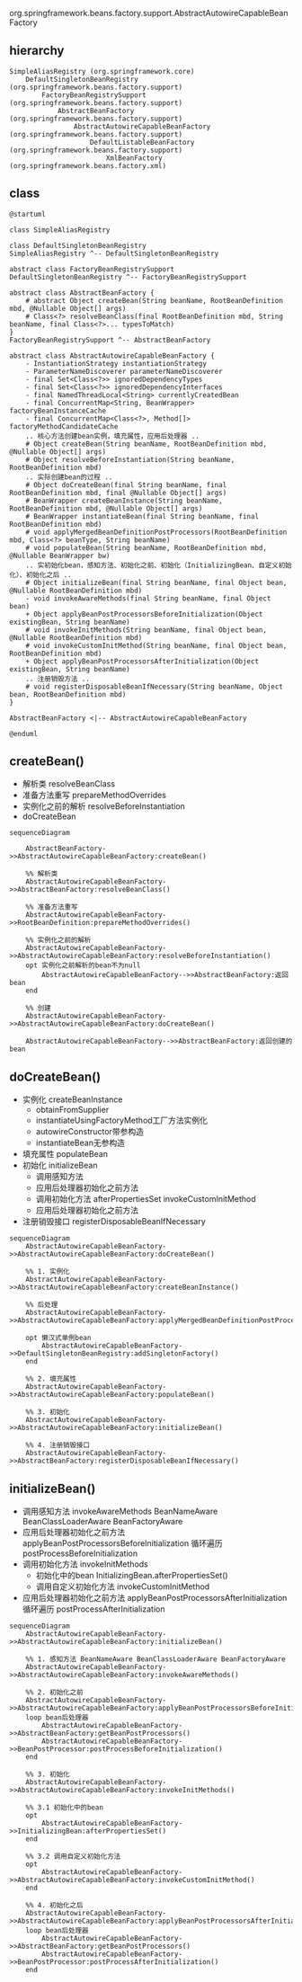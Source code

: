 org.springframework.beans.factory.support.AbstractAutowireCapableBeanFactory


## hierarchy
```
SimpleAliasRegistry (org.springframework.core)
    DefaultSingletonBeanRegistry (org.springframework.beans.factory.support)
        FactoryBeanRegistrySupport (org.springframework.beans.factory.support)
            AbstractBeanFactory (org.springframework.beans.factory.support)
                AbstractAutowireCapableBeanFactory (org.springframework.beans.factory.support)
                    DefaultListableBeanFactory (org.springframework.beans.factory.support)
                        XmlBeanFactory (org.springframework.beans.factory.xml)
```

## class

```plantuml
@startuml

class SimpleAliasRegistry

class DefaultSingletonBeanRegistry
SimpleAliasRegistry ^-- DefaultSingletonBeanRegistry

abstract class FactoryBeanRegistrySupport
DefaultSingletonBeanRegistry ^-- FactoryBeanRegistrySupport

abstract class AbstractBeanFactory {
    # abstract Object createBean(String beanName, RootBeanDefinition mbd, @Nullable Object[] args)
    # Class<?> resolveBeanClass(final RootBeanDefinition mbd, String beanName, final Class<?>... typesToMatch)
}
FactoryBeanRegistrySupport ^-- AbstractBeanFactory 

abstract class AbstractAutowireCapableBeanFactory {
    - InstantiationStrategy instantiationStrategy
    - ParameterNameDiscoverer parameterNameDiscoverer
    - final Set<Class<?>> ignoredDependencyTypes
    - final Set<Class<?>> ignoredDependencyInterfaces
    - final NamedThreadLocal<String> currentlyCreatedBean
    - final ConcurrentMap<String, BeanWrapper> factoryBeanInstanceCache
    - final ConcurrentMap<Class<?>, Method[]> factoryMethodCandidateCache
    .. 核心方法创建bean实例，填充属性，应用后处理器 ..
    # Object createBean(String beanName, RootBeanDefinition mbd, @Nullable Object[] args)
    # Object resolveBeforeInstantiation(String beanName, RootBeanDefinition mbd)
    .. 实际创建bean的过程 ..
    # Object doCreateBean(final String beanName, final RootBeanDefinition mbd, final @Nullable Object[] args)
    # BeanWrapper createBeanInstance(String beanName, RootBeanDefinition mbd, @Nullable Object[] args)
    # BeanWrapper instantiateBean(final String beanName, final RootBeanDefinition mbd)
    # void applyMergedBeanDefinitionPostProcessors(RootBeanDefinition mbd, Class<?> beanType, String beanName)
    # void populateBean(String beanName, RootBeanDefinition mbd, @Nullable BeanWrapper bw)
    .. 实初始化bean，感知方法、初始化之前、初始化（InitializingBean、自定义初始化）、初始化之后 ..
    # Object initializeBean(final String beanName, final Object bean, @Nullable RootBeanDefinition mbd)
    - void invokeAwareMethods(final String beanName, final Object bean)
    + Object applyBeanPostProcessorsBeforeInitialization(Object existingBean, String beanName)
    # void invokeInitMethods(String beanName, final Object bean, @Nullable RootBeanDefinition mbd)
    # void invokeCustomInitMethod(String beanName, final Object bean, RootBeanDefinition mbd)
    + Object applyBeanPostProcessorsAfterInitialization(Object existingBean, String beanName)
    .. 注册销毁方法 ..
    # void registerDisposableBeanIfNecessary(String beanName, Object bean, RootBeanDefinition mbd)
}

AbstractBeanFactory <|-- AbstractAutowireCapableBeanFactory

@enduml
```

## createBean()
* 解析类 resolveBeanClass
* 准备方法重写 prepareMethodOverrides
* 实例化之前的解析 resolveBeforeInstantiation
* doCreateBean

```mermaid
sequenceDiagram

    AbstractBeanFactory->>AbstractAutowireCapableBeanFactory:createBean()
    
    %% 解析类
    AbstractAutowireCapableBeanFactory->>AbstractBeanFactory:resolveBeanClass()
    
    %% 准备方法重写
    AbstractAutowireCapableBeanFactory->>RootBeanDefinition:prepareMethodOverrides()
    
    %% 实例化之前的解析
    AbstractAutowireCapableBeanFactory->>AbstractAutowireCapableBeanFactory:resolveBeforeInstantiation()
    opt 实例化之前解析的bean不为null
        AbstractAutowireCapableBeanFactory-->>AbstractBeanFactory:返回bean
    end
    
    %% 创建
    AbstractAutowireCapableBeanFactory->>AbstractAutowireCapableBeanFactory:doCreateBean()
    
    AbstractAutowireCapableBeanFactory-->>AbstractBeanFactory:返回创建的bean
```
## doCreateBean()
* 实例化 createBeanInstance 
    + obtainFromSupplier 
    + instantiateUsingFactoryMethod工厂方法实例化 
    + autowireConstructor带参构造 
    + instantiateBean无参构造
* 填充属性 populateBean
* 初始化 initializeBean
    + 调用感知方法
    + 应用后处理器初始化之前方法
    + 调用初始化方法 afterPropertiesSet invokeCustomInitMethod
    + 应用后处理器初始化之前方法
* 注册销毁接口 registerDisposableBeanIfNecessary

```mermaid
sequenceDiagram
    AbstractAutowireCapableBeanFactory->>AbstractAutowireCapableBeanFactory:doCreateBean()
    
    %% 1. 实例化
    AbstractAutowireCapableBeanFactory->>AbstractAutowireCapableBeanFactory:createBeanInstance()    
    
    %% 后处理
    AbstractAutowireCapableBeanFactory->>AbstractAutowireCapableBeanFactory:applyMergedBeanDefinitionPostProcessors()    
    
    opt 懒汉式单例bean
        AbstractAutowireCapableBeanFactory->>DefaultSingletonBeanRegistry:addSingletonFactory()    
    end
    
    %% 2. 填充属性
    AbstractAutowireCapableBeanFactory->>AbstractAutowireCapableBeanFactory:populateBean()    
    
    %% 3. 初始化
    AbstractAutowireCapableBeanFactory->>AbstractAutowireCapableBeanFactory:initializeBean()    
    
    %% 4. 注册销毁接口
    AbstractAutowireCapableBeanFactory->>AbstractBeanFactory:registerDisposableBeanIfNecessary()
```

## initializeBean()
- 调用感知方法 invokeAwareMethods BeanNameAware BeanClassLoaderAware BeanFactoryAware
- 应用后处理器初始化之前方法 applyBeanPostProcessorsBeforeInitialization 循环遍历 postProcessBeforeInitialization
- 调用初始化方法 invokeInitMethods
    + 初始化中的bean InitializingBean.afterPropertiesSet()
    + 调用自定义初始化方法 invokeCustomInitMethod
- 应用后处理器初始化之前方法 applyBeanPostProcessorsAfterInitialization 循环遍历 postProcessAfterInitialization

```mermaid
sequenceDiagram
    AbstractAutowireCapableBeanFactory->>AbstractAutowireCapableBeanFactory:initializeBean()  
    
    %% 1. 感知方法 BeanNameAware BeanClassLoaderAware BeanFactoryAware
    AbstractAutowireCapableBeanFactory->>AbstractAutowireCapableBeanFactory:invokeAwareMethods()  
    
    %% 2. 初始化之前
    AbstractAutowireCapableBeanFactory->>AbstractAutowireCapableBeanFactory:applyBeanPostProcessorsBeforeInitialization()  
    loop bean后处理器
        AbstractAutowireCapableBeanFactory->>AbstractBeanFactory:getBeanPostProcessors()  
        AbstractAutowireCapableBeanFactory->>BeanPostProcessor:postProcessBeforeInitialization() 
    end
    
    %% 3. 初始化
    AbstractAutowireCapableBeanFactory->>AbstractAutowireCapableBeanFactory:invokeInitMethods()  
    
    %% 3.1 初始化中的bean
    opt
        AbstractAutowireCapableBeanFactory->>InitializingBean:afterPropertiesSet()  
    end
    
    %% 3.2 调用自定义初始化方法
    opt
        AbstractAutowireCapableBeanFactory->>AbstractAutowireCapableBeanFactory:invokeCustomInitMethod()  
    end
    
    %% 4. 初始化之后
    AbstractAutowireCapableBeanFactory->>AbstractAutowireCapableBeanFactory:applyBeanPostProcessorsAfterInitialization()  
    loop bean后处理器
        AbstractAutowireCapableBeanFactory->>AbstractBeanFactory:getBeanPostProcessors()  
        AbstractAutowireCapableBeanFactory->>BeanPostProcessor:postProcessAfterInitialization() 
    end
```
